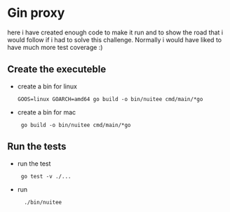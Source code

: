 # Gin proxy

here i have created enough code to make it run and to show the road that i would follow if i had to solve this challenge.
Normally i would have liked to have much more test coverage :) 

## Create the executeble
- create a bin for linux
    ```
    GOOS=linux GOARCH=amd64 go build -o bin/nuitee cmd/main/*go
    ```
- create a bin for mac
  ```
   go build -o bin/nuitee cmd/main/*go
    ```
## Run the tests

- run the test
  ```
   go test -v ./...
  ```
- run
  ```
    ./bin/nuitee
  ```
